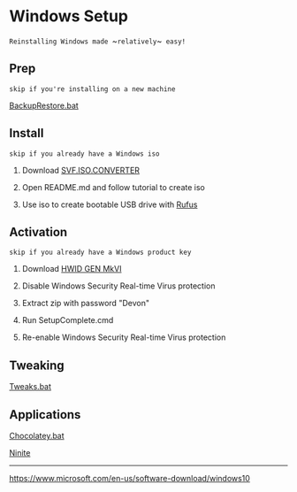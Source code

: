 # Windows Setup

`Reinstalling Windows made `~`relatively`~` easy!`

## Prep

`skip if you're installing on a new machine`

[BackupRestore.bat](Data/BackupRestore.bat)

## Install

`skip if you already have a Windows iso`

1. Download [SVF.ISO.CONVERTER](https://gitlab.com/s1ave77/SVF.ISO.CONVERTER/-/archive/master/SVF.ISO.CONVERTER-master.zip)

2. Open README.md and follow tutorial to create iso

3. Use iso to create bootable USB drive with [Rufus](https://github.com/pbatard/rufus/releases/latest)

## Activation

`skip if you already have a Windows product key`

1. Download [HWID GEN MkVI](https://mega.nz/#!bbRBGCCC!NoFCxrcGOB6uDaX81emDC4Y3yQ0dIFYweIKIP4K7D4Q)

2. Disable Windows Security Real-time Virus protection

3. Extract zip with password "Devon"

4. Run SetupComplete.cmd

5. Re-enable Windows Security Real-time Virus protection

## Tweaking

[Tweaks.bat](Tweaks.bat)

## Applications

[Chocolatey.bat](Chocolatey.bat)

[Ninite](https://ninite.com/?select=7zip-chrome-irfanview-libreoffice-sumatrapdf-vlc)

---

https://www.microsoft.com/en-us/software-download/windows10
